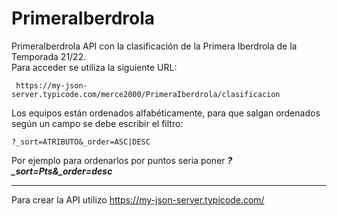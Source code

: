 # PrimeraIberdrola
PrimeraIberdrola  API con la clasificación de la Primera Iberdrola de la Temporada 21/22.   
Para acceder se utiliza la siguiente URL:    
    
     https://my-json-server.typicode.com/merce2000/PrimeraIberdrola/clasificacion

Los equipos están ordenados alfabéticamente, para que salgan ordenados según un campo se debe escribir el filtro:       
    
    ?_sort=ATRIBUTO&_order=ASC|DESC

Por ejemplo para ordenarlos por puntos seria poner <b><i>?_sort=Pts&_order=desc</i></b>     
<hr>        

Para crear la API utilizo https://my-json-server.typicode.com/